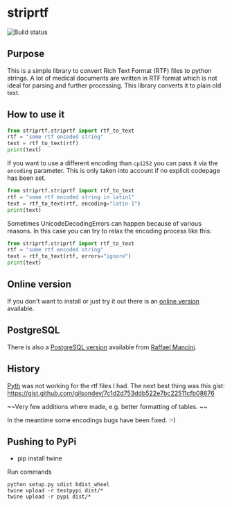 # striprtf
![Build status](https://github.com/joshy/striprtf/workflows/striprtf%20build/badge.svg)

## Purpose
This is a simple library to convert Rich Text Format (RTF) files to python strings. 
A lot of medical documents are written in RTF format which is not ideal for parsing
and further processing. This library converts it to plain old text.

## How to use it
```python
from striprtf.striprtf import rtf_to_text
rtf = "some rtf encoded string"
text = rtf_to_text(rtf)
print(text)
```

If you want to use a different encoding than `cp1252` you can pass it via the `encoding`
parameter. This is only taken into account if no explicit codepage has been set. 
```python
from striprtf.striprtf import rtf_to_text
rtf = "some rtf encoded string in latin1"
text = rtf_to_text(rtf, encoding="latin-1")
print(text)
```

Sometimes UnicodeDecodingErrors can happen because of various reasons.
In this case you can try to relax the encoding process like this:
```python
from striprtf.striprtf import rtf_to_text
rtf = "some rtf encoded string"
text = rtf_to_text(rtf, errors="ignore")
print(text)
```

## Online version
If you don't want to install or just try it out there is an [online version](https://striprtf.dev) available. 

## PostgreSQL 
There is also a [PostgreSQL version](https://github.com/MnhnL/pg_striprtf) available from [Raffael Mancini](https://github.com/raffael-mnhn).

## History
[Pyth](https://github.com/brendonh/pyth) was not working for the rtf files I
had. The next best thing was this gist:
https://gist.github.com/gilsondev/7c1d2d753ddb522e7bc22511cfb08676

~~Very few additions where made, e.g. better formatting of tables. ~~

In the meantime some encodings bugs have been fixed. :-)

## Pushing to PyPi
 * pip install twine

Run commands
```
python setup.py sdist bdist_wheel
twine upload -r testpypi dist/*
twine upload -r pypi dist/*
```
